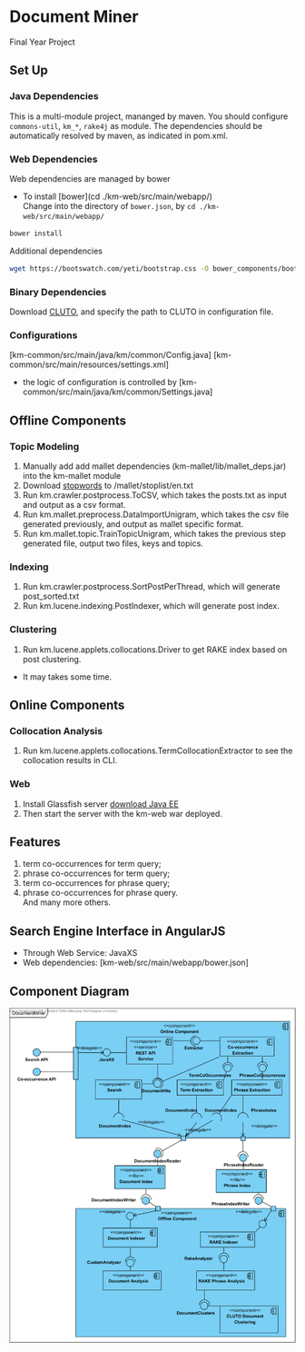 Document Miner
=============

Final Year Project

## Set Up

### Java Dependencies
This is a multi-module project, mananged by maven. You should configure `commons-util`, `km_*`, `rake4j` as module. The dependencies should be automatically resolved by maven, as indicated in pom.xml. 

### Web Dependencies
Web dependencies are managed by bower  
* To install [bower](cd ./km-web/src/main/webapp/)  
Change into the  directory of `bower.json`, by `cd ./km-web/src/main/webapp/`
```bash
bower install
```

Additional dependencies
```bash
wget https://bootswatch.com/yeti/bootstrap.css -O bower_components/bootstrap/dist/css/bootstrap-yeti.css
```

### Binary Dependencies
Download [CLUTO](http://glaros.dtc.umn.edu/gkhome/cluto/cluto/download), and specify the path to CLUTO in configuration file.

### Configurations
[km-common/src/main/java/km/common/Config.java]
[km-common/src/main/resources/settings.xml]
* the logic of configuration is controlled by [km-common/src/main/java/km/common/Settings.java]

## Offline Components
### Topic Modeling 
1. Manually add add mallet dependencies (km-mallet/lib/mallet_deps.jar) into the km-mallet module
1. Download [stopwords](http://www.lextek.com/manuals/onix/stopwords2.html) to /mallet/stoplist/en.txt
1. Run km.crawler.postprocess.ToCSV, which takes the posts.txt as input and output as a csv format.
1. Run km.mallet.preprocess.DataImportUnigram, which takes the csv file generated previously, and output as mallet specific format.
1. Run km.mallet.topic.TrainTopicUnigram, which takes the previous step generated file, output two files, keys and topics.

### Indexing
1. Run km.crawler.postprocess.SortPostPerThread, which will generate post_sorted.txt
1. Run km.lucene.indexing.PostIndexer, which will generate post index.

### Clustering
1. Run km.lucene.applets.collocations.Driver to get RAKE index based on post clustering. 
* It may takes some time.

## Online Components
### Collocation Analysis
1. Run km.lucene.applets.collocations.TermCollocationExtractor to see the collocation results in CLI.

### Web
1. Install Glassfish server [download Java EE](http://www.oracle.com/technetwork/java/javaee/downloads/java-ee-sdk-7-downloads-1956236.html)
1. Then start the server with the km-web war deployed. 

## Features
1. term co-occurrences for term query;
1. phrase co-occurrences for term query;
1. term co-occurrences for phrase query;
1. phrase co-occurrences for phrase query.  
And many more others.


## Search Engine Interface in AngularJS
* Through Web Service: JavaXS
* Web dependencies: [km-web/src/main/webapp/bower.json]

## Component Diagram
![](/img/DocumentMinerComponent.png) 


